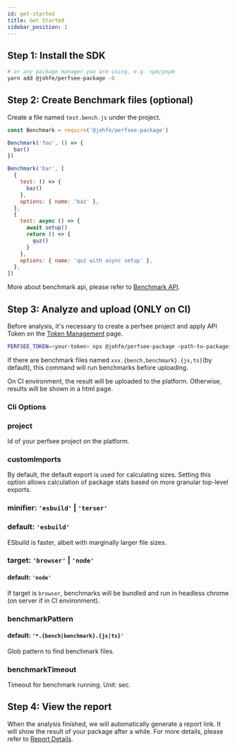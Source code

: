 ```yaml
---
id: get-started
title: Get Started
sidebar_position: 1
---
```


## Step 1: Install the SDK

```bash
# or any package manager you are using, e.g. npm/pnpm
yarn add @johfe/perfsee-package -D
```

## Step 2: Create Benchmark files (optional)

Create a file named `test.bench.js` under the project.

```js
const Benchmark = require('@johfe/perfsee-package')

Benchmark('foo', () => {
  bar()
})

Benchmark('bar', [
  {
    test: () => {
      baz()
    },
    options: { name: 'baz' },
  },
  {
    test: async () => {
      await setup()
      return () => {
        quz()
      }
    },
    options: { name: 'quz with async setup' },
  },
])
```

More about benchmark api, please refer to [Benchmark API](./benchmark-api).

## Step 3: Analyze and upload (ONLY on CI)

Before analysis, it's necessary to create a perfsee project and apply API Token on the [Token Management](https://perfsee.com/me/access-token) page.

```bash
PERFSEE_TOKEN=<your-token> npx @johfe/perfsee-package <path-to-package> --project=<perfsee-project-id>
```

If there are benchmark files named `xxx.{bench,benchmark}.{js,ts}`(by default), this command will run benchmarks before uploading.

On CI environment, the result will be uploaded to the platform. Otherwise, results will be shown in a html page.

### Cli Options

### project

Id of your perfsee project on the platform.

### customImports

By default, the default export is used for calculating sizes. Setting this option allows calculation of package stats based on more granular top-level exports.

### minifier: `'esbuild'` | `'terser'`

### default: `'esbuild'`

ESbuild is faster, albeit with marginally larger file sizes.

### target: `'browser'` | `'node'`

#### default: `'node'`

If target is `browser`, benchmarks will be bundled and run in headless chrome (on server if in CI environment).

### benchmarkPattern

#### default: `'*.{bench|benchmark}.{js|ts}'`

Glob pattern to find benchmark files.

### benchmarkTimeout

Timeout for benchmark running. Unit: sec.

## Step 4: View the report

When the analysis finished, we will automatically generate a report link. It will show the result of your package after a while. For more details, please refer to [Report Details](./package-report).
